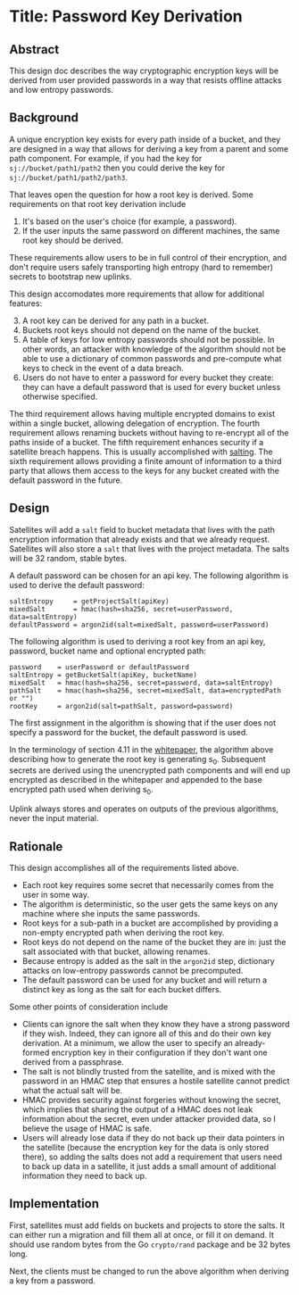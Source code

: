 # Title: Password Key Derivation

## Abstract

This design doc describes the way cryptographic encryption keys will be derived from user provided passwords in a way that resists offline attacks and low entropy passwords.

## Background

A unique encryption key exists for every path inside of a bucket, and they are designed in a way that allows for deriving a key from a parent and some path component. For example, if you had the key for `sj://bucket/path1/path2` then you could derive the key for `sj://bucket/path1/path2/path3`.

That leaves open the question for how a root key is derived. Some requirements on that root key derivation include

1. It's based on the user's choice (for example, a password).
2. If the user inputs the same password on different machines, the same root key should be derived.

These requirements allow users to be in full control of their encryption, and don't require users safely transporting high entropy (hard to remember) secrets to bootstrap new uplinks.

This design accomodates more requirements that allow for additional features:

3. A root key can be derived for any path in a bucket.
4. Buckets root keys should not depend on the name of the bucket.
5. A table of keys for low entropy passwords should not be possible. In other words, an attacker with knowledge of the algorithm should not be able to use a dictionary of common passwords and pre-compute what keys to check in the event of a data breach.
6. Users do not have to enter a password for every bucket they create: they can have a default password that is used for every bucket unless otherwise specified.

The third requirement allows having multiple encrypted domains to exist within a single bucket, allowing delegation of encryption. The fourth requirement allows renaming buckets without having to re-encrypt all of the paths inside of a bucket. The fifth requirement enhances security if a satellite breach happens. This is usually accomplished with [salting](https://en.wikipedia.org/wiki/Salt_(cryptography)). The sixth requirement allows providing a finite amount of information to a third party that allows them access to the keys for any bucket created with the default password in the future.

## Design

Satellites will add a `salt` field to bucket metadata that lives with the path encryption information that already exists and that we already request. Satellites will also store a `salt` that lives with the project metadata. The salts will be 32 random, stable bytes.

A default password can be chosen for an api key. The following algorithm is used to derive the default password:

```
saltEntropy     = getProjectSalt(apiKey)
mixedSalt       = hmac(hash=sha256, secret=userPassword, data=saltEntropy)
defaultPassword = argon2id(salt=mixedSalt, password=userPassword)
```

The following algorithm is used to deriving a root key from an api key, password, bucket name and optional encrypted path:

```
password    = userPassword or defaultPassword
saltEntropy = getBucketSalt(apiKey, bucketName)
mixedSalt   = hmac(hash=sha256, secret=password, data=saltEntropy)
pathSalt    = hmac(hash=sha256, secret=mixedSalt, data=encryptedPath or "")
rootKey     = argon2id(salt=pathSalt, password=password)
```

The first assignment in the algorithm is showing that if the user does not specify a password for the bucket, the default password is used.

In the terminology of section 4.11 in the [whitepaper](https://storj.io/storjv3.pdf), the algorithm above describing how to generate the root key is generating s<sub>0</sub>. Subsequent secrets are derived using the unencrypted path components and will end up encrypted as described in the whitepaper and appended to the base encrypted path used when deriving s<sub>0</sub>.

Uplink always stores and operates on outputs of the previous algorithms, never the input material.

## Rationale

This design accomplishes all of the requirements listed above.

- Each root key requires some secret that necessarily comes from the user in some way.
- The algorithm is deterministic, so the user gets the same keys on any machine where she inputs the same passwords.
- Root keys for a sub-path in a bucket are accomplished by providing a non-empty encrypted path when deriving the root key.
- Root keys do not depend on the name of the bucket they are in: just the salt associated with that bucket, allowing renames.
- Because entropy is added as the salt in the `argon2id` step, dictionary attacks on low-entropy passwords cannot be precomputed.
- The default password can be used for any bucket and will return a distinct key as long as the salt for each bucket differs.

Some other points of consideration include

- Clients can ignore the salt when they know they have a strong password if they wish. Indeed, they can ignore all of this and do their own key derivation. At a minimum, we allow the user to specify an already-formed encryption key in their configuration if they don't want one derived from a passphrase.
- The salt is not blindly trusted from the satellite, and is mixed with the password in an HMAC step that ensures a hostile satellite cannot predict what the actual salt will be.
- HMAC provides security against forgeries without knowing the secret, which implies that sharing the output of a HMAC does not leak information about the secret, even under attacker provided data, so I believe the usage of HMAC is safe.
- Users will already lose data if they do not back up their data pointers in the satellite (because the encryption key for the data is only stored there), so adding the salts does not add a requirement that users need to back up data in a satellite, it just adds a small amount of additional information they need to back up.

## Implementation

First, satellites must add fields on buckets and projects to store the salts. It can either run a migration and fill them all at once, or fill it on demand. It should use random bytes from the Go `crypto/rand` package and be 32 bytes long.

Next, the clients must be changed to run the above algorithm when deriving a key from a password.
